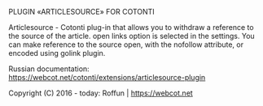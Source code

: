 PLUGIN «ARTICLESOURCE» FOR COTONTI

Articlesource - Cotonti plug-in that allows you to withdraw a reference to the source of the article. open links option is selected in the settings. You can make reference to the source open, with the nofollow attribute, or encoded using golink plugin.

Russian documentation: https://webcot.net/cotonti/extensions/articlesource-plugin

Copyright (C) 2016 - today: Roffun | https://webcot.net